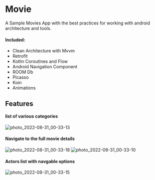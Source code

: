 # Movie
A Sample Movies App with the best practices for working with android architecture and tools.

#### Included: 
- Clean Architecture with Mvvm 
- Retrofit 
- Kotlin Coroutines and Flow 
- Android Navigation Component 
- ROOM Db 
- Picasso 
- Koin
- Animations

## Features 
#### list of various categories

![photo_2022-08-31_00-33-13](https://user-images.githubusercontent.com/74027887/187532890-655b0fb2-9310-4bc5-9a54-966eafabfbfb.jpg)

#### Navigate to the full movie details

![photo_2022-08-31_00-33-18](https://user-images.githubusercontent.com/74027887/187533124-ea22613d-8be9-4128-b070-a3a0d7b63d92.jpg)
![photo_2022-08-31_00-33-10](https://user-images.githubusercontent.com/74027887/187533144-933734bf-a976-4dc9-9492-e889bad5ef9e.jpg)

#### Actors list with navgable options

![photo_2022-08-31_00-33-15](https://user-images.githubusercontent.com/74027887/187533255-3a9041df-e994-4ca8-8532-628149020911.jpg)


